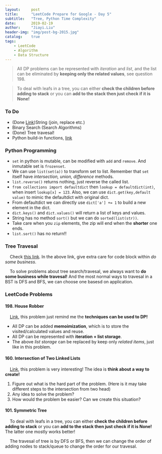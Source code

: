 ```yaml
---
layout:     post
title:      "LeetCode Prepare for Google - Day 5"
subtitle:   "Tree, Python Time Complexity"
date:       2019-02-19
author:     "Jiayi.Liu"
header-img: "img/post-bg-2015.jpg"
catalog: 	true
tags:
    - LeetCode
    - Algorithm
    - Data Structure
---
```


> All DP problems can be represented with *iteration* and *list*, and the list can be eliminated by **keeping only the related values**, see question 198.

> To deal with leafs in a tree, you can either **check the children before adding to stack** or you can **add to the stack then just check if it is None!**

### To Do
* (Done [Link](https://www.programiz.com/python-programming/methods/string))String (join, replace etc.)
* Binary Search (Search Algorithms)
* (Done) Tree travesal!
* Python build-in functions, [link](https://docs.python.org/2/library/functions.html)

### Python Programming

*	`set` in python is mutable, can be modified with `add` and `remove`. And inmutable set is `frozenset`.
* We can use `list(set(a))` to transform set to list. Remember that `set` itself have *intersection, union, difference* methods.
* `list.reverse()` returns nothing, just reverse the called list.
* `from collections import defaultdict` then `lookup = defaultdict(int)`, when insert `lookup[x] = 123`. Also, we can use `dict.get(key,default value)` to mimic the defaultdict with original dict.
* From defaultdict we can directly use `dict['a'] += 1` to build a new element in the dict.
* `dict.keys()` and `dict.values()` will return a list of keys and values.
* String has no method `sort()` but we can do `sorted(list(str))`.
* Take care when you `zip` elements, the zip will end when the **shorter** one ends.
* `list.sort()` has no return!!

### Tree Travesal

&nbsp;&nbsp;&nbsp;&nbsp;Check [this link](https://leetcode.com/problems/recover-binary-search-tree/discuss/32535/No-Fancy-Algorithm-just-Simple-and-Powerful-In-Order-Traversal). In the above link, give extra care for code block within *do some business*.

&nbsp;&nbsp;&nbsp;&nbsp;To solve problems about tree search/travesal, we always want to **do some business while travesal!** And the most normal ways to travesal in a BST is DFS and BFS, we can choose one basesd on application.

### LeetCode Problems

#### 198. House Robber

&nbsp;&nbsp;&nbsp;&nbsp;[Link](https://leetcode.com/problems/house-robber/discuss/156523/From-good-to-great.-How-to-approach-most-of-DP-problems.), this problem just remind me the **techniques can be used to DP!**

*	All DP can be added **memoimization**, which is to store the visited/calculated values and reuse.
* All DP can be represented with **iteration + list storage**.
* The above *list storage* can be replaced by keep only *related items*, just like in this problem.

#### 160. Intersection of Two Linked Lists

&nbsp;&nbsp;&nbsp;&nbsp;[Link](https://leetcode.com/problems/intersection-of-two-linked-lists), this problem is very interesting! The idea is **think about a way to create!** 

1.	Figure out what is the hard part of the problem. (Here is it may take different steps to the intersection from two head)
2. Any idea to solve the problem?
3. How would the problem be easier? Can we create this situation?

#### 101. Symmetric Tree

&nbsp;&nbsp;&nbsp;&nbsp;To deal with leafs in a tree, you can either **check the children before adding to stack** or you can **add to the stack then just check if it is None!** The latter one mostly works better!

&nbsp;&nbsp;&nbsp;&nbsp;The travesal of tree is by DFS or BFS, then we can change the order of adding nodes to stack/queue to change the order for our travesal.


